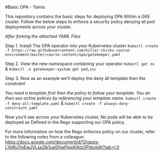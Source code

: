 #Basic OPA - Yamls

This repository contains the basic steps for deploying OPA Within a GKE cluster. Follow the below steps to enforce a security policy denying all pod deployments across your cluster.

*After forking the attached YAML Files*

Step 1. Install The OPA operator into your Kubernetes cluster 
`Kubectl create -f https://raw.githubusercontent.com/killer-sh/cks-course-environment/master/course-content/opa/gatekeeper.yaml` 

Step 2. View the new namespace containing your operator
`Kubectl get ns`
*&*
`Kubectl -n gatekeeper-system get pod,svc`

Step 3. Now as an example we'll deploy the deny all template then the constraint

*You need a template first then the policy to follow your template. You an then see active polices by referencing your template name.*
`kubectl create -f deny-all-template.yaml`
&
`kubectl create -f always-deny-constraint.yaml`

Now you'll see across your Kubernetes cluster, No pods will be able to be deployed as Defined in the Rego supporting our OPA policy. 

For more information on how the Rego enforces policy on our cluster, refer to the following notes from a colleague:
https://docs.google.com/document/d/1Zigpzg-LYqRuTmEwJVLsa2Ik1up0HwPjppKIktz0Pds/edit?tab=t.0